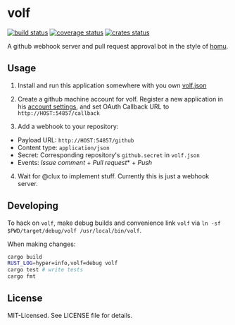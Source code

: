 # volf
[![build status](https://secure.travis-ci.org/clux/volf.svg)](http://travis-ci.org/clux/volf)
[![coverage status](http://img.shields.io/coveralls/clux/volf.svg)](https://coveralls.io/r/clux/volf)
[![crates status](https://img.shields.io/crates/v/volf.svg)](https://crates.io/crates/volf)

A github webhook server and pull request approval bot in the style of [homu](https://github.com/barosl/homu).

## Usage

1. Install and run this application somewhere with you own [volf.json](./volf.json)

2. Create a github machine account for volf.  Register a new application in his [account settings](https://github.com/settings/applications), and set OAuth Callback URL to `http://HOST:54857/callback`

3. Add a webhook to your repository:

 - Payload URL: `http://HOST:54857/github`
 - Content type: `application/json`
 - Secret: Corresponding repository's `github.secret` in `volf.json`
 - Events: *Issue comment* +  *Pull request** + *Push*

4. Wait for @clux to implement stuff. Currently this is just a webhook server.

## Developing
To hack on `volf`, make debug builds and convenience link `volf` via `ln -sf $PWD/target/debug/volf /usr/local/bin/volf`.

When making changes:

```sh
cargo build
RUST_LOG=hyper=info,volf=debug volf
cargo test # write tests
cargo fmt
```

## License
MIT-Licensed. See LICENSE file for details.
